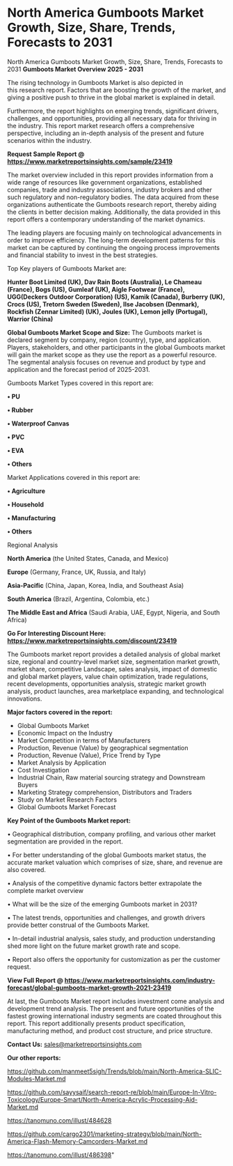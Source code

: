 # North America Gumboots Market Growth, Size, Share, Trends, Forecasts to 2031
North America Gumboots Market Growth, Size, Share, Trends, Forecasts to 2031
<Strong> Gumboots Market Overview 2025 - 2031</strong>

The rising technology in Gumboots Market is also depicted in this research report. Factors that are boosting the growth of the market, and giving a positive push to thrive in the global market is explained in detail.

Furthermore, the report highlights on emerging trends, significant drivers, challenges, and opportunities, providing all necessary data for thriving in the industry. This report market research offers a comprehensive perspective, including an in-depth analysis of the present and future scenarios within the industry.

<strong>Request Sample Report @ <a href=https://www.marketreportsinsights.com/sample/23419>https://www.marketreportsinsights.com/sample/23419</a></strong>

The market overview included in this report provides information from a wide range of resources like government organizations, established companies, trade and industry associations, industry brokers and other such regulatory and non-regulatory bodies. The data acquired from these organizations authenticate the Gumboots research report, thereby aiding the clients in better decision making. Additionally, the data provided in this report offers a contemporary understanding of the market dynamics.

The leading players are focusing mainly on technological advancements in order to improve efficiency. The long-term development patterns for this market can be captured by continuing the ongoing process improvements and financial stability to invest in the best strategies.

Top Key players of Gumboots Market are:

<strong>Hunter Boot Limited (UK), Dav Rain Boots (Australia), Le Chameau (France), Bogs (US), Gumleaf (UK), Aigle Footwear (France), UGG(Deckers Outdoor Corporation) (US), Kamik (Canada), Burberry (UK), Crocs (US), Tretorn Sweden (Sweden), Ilse Jacobsen (Denmark), Rockfish (Zennar Limited) (UK), Joules (UK), Lemon jelly (Portugal), Warrior (China)</strong>

<strong><b>Global Gumboots Market Scope and Size:</b></strong>
The Gumboots market is declared segment by company, region (country), type, and application. Players, stakeholders, and other participants in the global Gumboots market will gain the market scope as they use the report as a powerful resource. The segmental analysis focuses on revenue and product by type and application and the forecast period of 2025-2031.

Gumboots Market Types covered in this report are:

<strong>• PU

• Rubber

• Waterproof Canvas

• PVC

• EVA

• Others</strong>

Market Applications covered in this report are:

<strong>• Agriculture

• Household

• Manufacturing

• Others</strong> 

Regional Analysis

<strong>North America</strong> (the United States, Canada, and Mexico)

<strong>Europe</strong> (Germany, France, UK, Russia, and Italy)

<strong>Asia-Pacific</strong> (China, Japan, Korea, India, and Southeast Asia)

<strong>South America</strong> (Brazil, Argentina, Colombia, etc.)

<strong>The Middle East and Africa</strong> (Saudi Arabia, UAE, Egypt, Nigeria, and South Africa)

<strong>Go For Interesting Discount Here: <a href=https://www.marketreportsinsights.com/discount/23419>https://www.marketreportsinsights.com/discount/23419</a></strong>

The Gumboots market report provides a detailed analysis of global market size, regional and country-level market size, segmentation market growth, market share, competitive Landscape, sales analysis, impact of domestic and global market players, value chain optimization, trade regulations, recent developments, opportunities analysis, strategic market growth analysis, product launches, area marketplace expanding, and technological innovations.

<strong><b>Major factors covered in the report:</b></strong>
<ul>
  <li>Global Gumboots Market </li>
  <li>Economic Impact on the Industry</li>
  <li>Market Competition in terms of Manufacturers</li>
  <li>Production, Revenue (Value) by geographical segmentation</li>
  <li>Production, Revenue (Value), Price Trend by Type</li>
  <li>Market Analysis by Application</li>
  <li>Cost Investigation</li>
  <li>Industrial Chain, Raw material sourcing strategy and Downstream Buyers</li>
  <li>Marketing Strategy comprehension, Distributors and Traders</li>
  <li>Study on Market Research Factors</li>
  <li>Global Gumboots Market Forecast</li>
</ul>

<strong><b>Key Point of the Gumboots Market report:</b></strong>

• Geographical distribution, company profiling, and various other market segmentation are provided in the report.

• For better understanding of the global Gumboots market status, the accurate market valuation which comprises of size, share, and revenue are also covered.

• Analysis of the competitive dynamic factors better extrapolate the complete market overview

• What will be the size of the emerging Gumboots market in 2031?

• The latest trends, opportunities and challenges, and growth drivers provide better construal of the Gumboots Market.

• In-detail industrial analysis, sales study, and production understanding shed more light on the future market growth rate and scope.

• Report also offers the opportunity for customization as per the customer request.

<strong><b>View Full Report @ <a href=https://www.marketreportsinsights.com/industry-forecast/global-gumboots-market-growth-2021-23419>https://www.marketreportsinsights.com/industry-forecast/global-gumboots-market-growth-2021-23419</a></b></strong>


At last, the Gumboots Market report includes investment come analysis and development trend analysis. The present and future opportunities of the fastest growing international industry segments are coated throughout this report. This report additionally presents product specification, manufacturing method, and product cost structure, and price structure.

<strong>Contact Us:</strong>
sales@marketreportsinsights.com

<strong>Our other reports:</strong>

<a href=https://github.com/manmeet5sigh/Trends/blob/main/North-America-SLIC-Modules-Market.md>https://github.com/manmeet5sigh/Trends/blob/main/North-America-SLIC-Modules-Market.md</a>

<a href=https://github.com/sayysaif/search-report-re/blob/main/Europe-In-Vitro-Toxicology/Europe-Smart/North-America-Acrylic-Processing-Aid-Market.md>https://github.com/sayysaif/search-report-re/blob/main/Europe-In-Vitro-Toxicology/Europe-Smart/North-America-Acrylic-Processing-Aid-Market.md</a>

<a href=https://tanomuno.com/illust/484628>https://tanomuno.com/illust/484628</a>

<a href=https://github.com/cargo2301/marketing-strategy/blob/main/North-America-Flash-Memory-Camcorders-Market.md>https://github.com/cargo2301/marketing-strategy/blob/main/North-America-Flash-Memory-Camcorders-Market.md</a>

<a href=https://tanomuno.com/illust/486398>https://tanomuno.com/illust/486398</a>"
